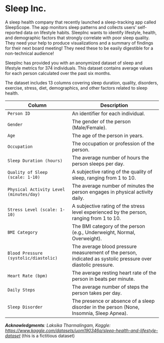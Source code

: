 # Sleep Inc.

A sleep health company that recently launched a sleep-tracking app called SleepScope. The app monitors sleep patterns and collects users' self-reported data on lifestyle habits. SleepInc wants to identify lifestyle, health, and demographic factors that strongly correlate with poor sleep quality. They need your help to produce visualizations and a summary of findings for their next board meeting! They need these to be easily digestible for a non-technical audience!

SleepInc has provided you with an anonymized dataset of sleep and lifestyle metrics for 374 individuals. This dataset contains average values for each person calculated over the past six months.

The dataset includes 13 columns covering sleep duration, quality, disorders, exercise, stress, diet, demographics, and other factors related to sleep health. 

| Column | Description |
|---------|----------------------------------------|  
| `Person ID` | An identifier for each individual. |
| `Gender` | The gender of the person (Male/Female). |  
| `Age` | The age of the person in years. |
| `Occupation` | The occupation or profession of the person. |
| `Sleep Duration (hours)` | The average number of hours the person sleeps per day. |
| `Quality of Sleep (scale: 1-10)` | A subjective rating of the quality of sleep, ranging from 1 to 10. |
| `Physical Activity Level (minutes/day)` | The average number of minutes the person engages in physical activity daily. |  
| `Stress Level (scale: 1-10)` | A subjective rating of the stress level experienced by the person, ranging from 1 to 10. |
| `BMI Category` | The BMI category of the person (e.g., Underweight, Normal, Overweight). |
| `Blood Pressure (systolic/diastolic)` | The average blood pressure measurement of the person, indicated as systolic pressure over diastolic pressure. |
| `Heart Rate (bpm)` | The average resting heart rate of the person in beats per minute. |
| `Daily Steps` | The average number of steps the person takes per day. |
| `Sleep Disorder` | The presence or absence of a sleep disorder in the person (None, Insomnia, Sleep Apnea). |

***Acknowledgments**: Laksika Tharmalingam, Kaggle: https://www.kaggle.com/datasets/uom190346a/sleep-health-and-lifestyle-dataset* (this is a fictitious dataset)